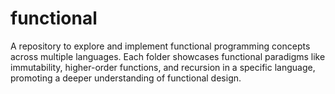 # functional
A repository to explore and implement functional programming concepts across multiple languages. Each folder showcases functional paradigms like immutability, higher-order functions, and recursion in a specific language, promoting a deeper understanding of functional design.
